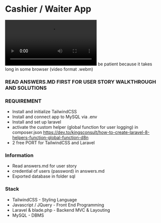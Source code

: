 # Cashier / Waiter App
![screen-capture.webm](https://user-images.githubusercontent.com/105652124/199292958-ef6f0bd0-1b4e-4547-a312-e72a890b2a75.webm)
be patient because it takes long in some browser (video format .webm)

### READ ANSWERS.MD FIRST FOR USER STORY WALKTHROUGH AND SOLUTIONS

### REQUIREMENT
* Install and initialize TailwindCSS
* Install and connect app to MySQL via .env
* Install and set up laravel
* activate the custom helper (global function for user logging) in composer.json https://dev.to/kingsconsult/how-to-create-laravel-8-helpers-function-global-function-d8n
* 2 free PORT for TailwindCSS and Laravel

### Information
* Read answers.md for user story
* credential of users (password) in answers.md 
* Exported database in folder sql

### Stack
* TailwindCSS - Styling Language
* Javascript / JQuery - Front End Programming
* Laravel & blade.php - Backend MVC & Layouting
* MySQL - DBMS
